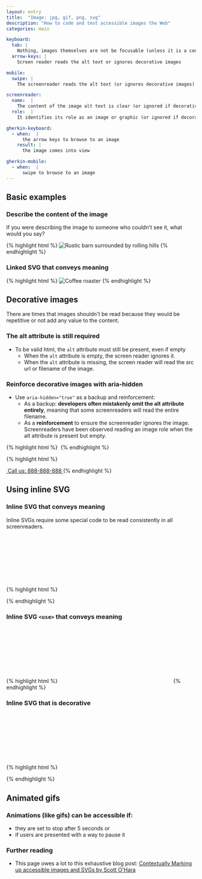 ```yaml
---
layout: entry
title:  "Image: jpg, gif, png, svg"
description: "How to code and test accessible images the Web"
categories: main

keyboard:
  tab: |
    Nothing, images themselves are not be focusable (unless it is a control)
  arrow-keys: |
    Screen reader reads the alt text or ignores decorative images

mobile:
  swipe: |
    The screenreader reads the alt text (or ignores decorative images)

screenreader:
  name:  |
    The content of the image alt text is clear (or ignored if decorative)
  role:  |
    It identifies its role as an image or graphic (or ignored if decorative)

gherkin-keyboard: 
  - when:  |
      the arrow keys to browse to an image
    result: |
      the image comes into view

gherkin-mobile:
  - when:  |
      swipe to browse to an image
---
```


## Basic examples

### Describe the content of the image
If you were describing the image to someone who couldn't see it, what would you say?

{% highlight html %}
<img src="/farm.jpg" 
     alt="Rustic barn surrounded by rolling hills">
{% endhighlight %}

### Linked SVG that conveys meaning

{% highlight html %}
<img src="/coffee-roaster.svg" 
     role="img"
     alt="Coffee roaster">
{% endhighlight %}

## Decorative images

There are times that images shouldn't be read because they would be repetitive or not add any value to the content.

### The alt attribute is still required

- To be valid html, the `alt` attribute must still be present, even if empty
  - When the `alt` attribute is empty, the screen reader ignores it.
  - When the `alt` attribute is missing, the screen reader will read the src url or filename of the image.

### Reinforce decorative images with aria-hidden

- Use `aria-hidden="true"` as a backup and reinforcement:
  - As a backup: **developers often mistakenly omit the alt attribute entirely**, meaning that some screenreaders will read the entire filename.
  - As a **reinforcement** to ensure the screenreader ignores the image. Screenreaders have been observed reading an image role when the alt attribute is present but empty.

{% highlight html %}
<img src="/info-icon.png" aria-hidden="true" alt>
{% endhighlight %}

{% highlight html %}
<a href="tel:8888888888">
  <!-- The phone icon would be repetitive in this case and should be hidden -->
  <img src="/phone-icon.png" aria-hidden="true" alt>
  Call us: 888-888-888
</a>
{% endhighlight %}


## Using inline SVG

### Inline SVG that conveys meaning

Inline SVGs require some special code to be read consistently in all screenreaders.

{% highlight html %}
<svg role="img" focusable="false">
  <title>Accessible Name</title>
  <use xlink:href="#svg-id" aria-hidden="true" />
  <!-- if not using <use> then the child elements 
       of the inline SVG would go here -->
</svg>
{% endhighlight %}

### Inline SVG `<use>` that conveys meaning
{% highlight html %}
<svg role="img" aria-label="Name" focusable="false">
  <use xlink:href="#..." aria-hidden="true"></use>
</svg>
{% endhighlight %}


### Inline SVG that is decorative
{% highlight html %}
<svg aria-hidden="true" focusable="false">
  <!-- ... --> 
</svg>
{% endhighlight %}

## Animated gifs

### Animations (like gifs) can be accessible if:
- they are set to stop after 5 seconds or 
- if users are presented with a way to pause it

### Further reading

- This page owes a lot to this exhaustive blog post: [Contextually Marking up accessible images and SVGs by Scott O'Hara](https://www.scottohara.me/blog/2019/05/22/contextual-images-svgs-and-a11y.html)
